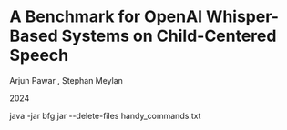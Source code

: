 # A Benchmark for OpenAI Whisper-Based Systems on Child-Centered Speech
Arjun Pawar , Stephan Meylan

2024

java -jar bfg.jar --delete-files handy_commands.txt
